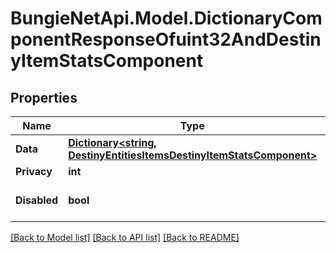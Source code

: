 
# BungieNetApi.Model.DictionaryComponentResponseOfuint32AndDestinyItemStatsComponent

## Properties

Name | Type | Description | Notes
------------ | ------------- | ------------- | -------------
**Data** | [**Dictionary&lt;string, DestinyEntitiesItemsDestinyItemStatsComponent&gt;**](DestinyEntitiesItemsDestinyItemStatsComponent.md) |  | [optional] 
**Privacy** | **int** |  | [optional] 
**Disabled** | **bool** | If true, this component is disabled. | [optional] 

[[Back to Model list]](../README.md#documentation-for-models)
[[Back to API list]](../README.md#documentation-for-api-endpoints)
[[Back to README]](../README.md)

